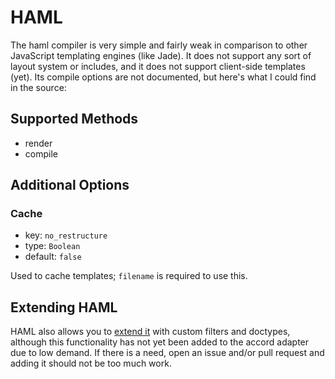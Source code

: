 # HAML
The haml compiler is very simple and fairly weak in comparison to other JavaScript templating engines (like Jade). It does not support any sort of layout system or includes, and it does not support client-side templates (yet). Its compile options are not documented, but here's what I could find in the source:

## Supported Methods
 - render
 - compile

## Additional Options
### Cache
 - key: `no_restructure`
 - type: `Boolean`
 - default: `false`

Used to cache templates; `filename` is required to use this.

## Extending HAML
HAML also allows you to [extend it](https://github.com/visionmedia/haml.js#extending-haml) with custom filters and doctypes, although this functionality has not yet been added to the accord adapter due to low demand. If there is a need, open an issue and/or pull request and adding it should not be too much work.
